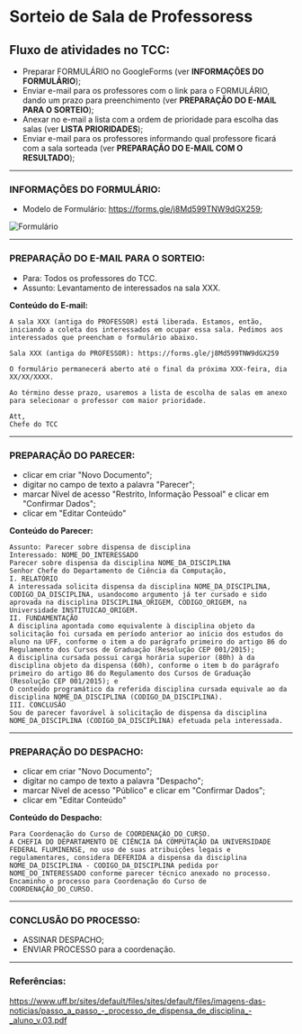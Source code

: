 # Sorteio de Sala de Professoress

## Fluxo de atividades no TCC:
- Preparar FORMULÁRIO no GoogleForms (ver __INFORMAÇÕES DO FORMULÁRIO__);
- Enviar e-mail para os professores com o link para o FORMULÁRIO, dando um prazo para preenchimento (ver __PREPARAÇÃO DO E-MAIL PARA O SORTEIO__);
- Anexar no e-mail a lista com a ordem de prioridade para escolha das salas (ver __LISTA PRIORIDADES__);
- Enviar e-mail para os professores informando qual professore ficará com a sala sorteada (ver __PREPARAÇÃO DO E-MAIL COM O RESULTADO__);

---

### INFORMAÇÕES DO FORMULÁRIO:
- Modelo de Formulário: https://forms.gle/j8Md599TNW9dGX259;

![Formulário](/../main/pics/fig-form-sorteio-salas.png)

---

### PREPARAÇÃO DO E-MAIL PARA O SORTEIO:
- Para: Todos os professores do TCC.
- Assunto: Levantamento de interessados na sala XXX.

**Conteúdo do E-mail:**
~~~
A sala XXX (antiga do PROFESSOR) está liberada. Estamos, então, iniciando a coleta dos interessados em ocupar essa sala. Pedimos aos interessados que preencham o formulário abaixo.

Sala XXX (antiga do PROFESSOR): https://forms.gle/j8Md599TNW9dGX259

O formulário permanecerá aberto até o final da próxima XXX-feira, dia XX/XX/XXXX.

Ao término desse prazo, usaremos a lista de escolha de salas em anexo para selecionar o professor com maior prioridade.

Att,
Chefe do TCC
~~~

---

### PREPARAÇÃO DO PARECER:
- clicar em criar "Novo Documento";
- digitar no campo de texto a palavra "Parecer";
- marcar Nível de acesso "Restrito, Informação Pessoal" e clicar em "Confirmar Dados";
- clicar em "Editar Conteúdo"

**Conteúdo do Parecer:**
~~~
Assunto: Parecer sobre dispensa de disciplina
Interessado: NOME_DO_INTERESSADO
Parecer sobre dispensa da disciplina NOME_DA_DISCIPLINA
Senhor Chefe do Departamento de Ciência da Computação,
I. RELATÓRIO
A interessada solicita dispensa da disciplina NOME_DA_DISCIPLINA, CODIGO_DA_DISCIPLINA, usandocomo argumento já ter cursado e sido aprovada na disciplina DISCIPLINA_ORIGEM, CODIGO_ORIGEM, na Universidade INSTITUICAO_ORIGEM.
II. FUNDAMENTAÇÃO
A disciplina apontada como equivalente à disciplina objeto da solicitação foi cursada em período anterior ao início dos estudos do aluno na UFF, conforme o item a do parágrafo primeiro do artigo 86 do Regulamento dos Cursos de Graduação (Resolução CEP 001/2015);
A disciplina cursada possui carga horária superior (80h) à da disciplina objeto da dispensa (60h), conforme o item b do parágrafo primeiro do artigo 86 do Regulamento dos Cursos de Graduação (Resolução CEP 001/2015); e
O conteúdo programático da referida disciplina cursada equivale ao da disciplina NOME_DA_DISCIPLINA (CODIGO_DA_DISCIPLINA).
III. CONCLUSÃO
Sou de parecer favorável à solicitação de dispensa da disciplina NOME_DA_DISCIPLINA (CODIGO_DA_DISCIPLINA) efetuada pela interessada.
~~~

---

### PREPARAÇÃO DO DESPACHO:
- clicar em criar "Novo Documento";
- digitar no campo de texto a palavra "Despacho";
- marcar Nível de acesso "Público" e clicar em "Confirmar Dados";
- clicar em "Editar Conteúdo"

**Conteúdo do Despacho:**
~~~
Para Coordenação do Curso de COORDENAÇÃO_DO_CURSO.
A CHEFIA DO DEPARTAMENTO DE CIÊNCIA DA COMPUTAÇÃO DA UNIVERSIDADE FEDERAL FLUMINENSE, no uso de suas atribuições legais e regulamentares, considera DEFERIDA a dispensa da disciplina NOME_DA_DISCIPLINA - CODIGO_DA_DISCIPLINA pedida por NOME_DO_INTERESSADO conforme parecer técnico anexado no processo. Encaminho o processo para Coordenação do Curso de COORDENAÇÃO_DO_CURSO.
~~~

---

### CONCLUSÃO DO PROCESSO:
- ASSINAR DESPACHO;
- ENVIAR PROCESSO para a coordenação.
 

---

### Referências:
<https://www.uff.br/sites/default/files/sites/default/files/imagens-das-noticias/passo_a_passo_-_processo_de_dispensa_de_disciplina_-_aluno_v.03.pdf>
